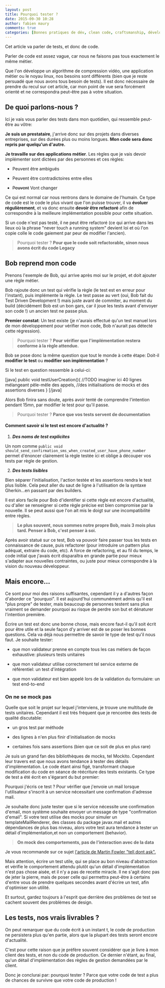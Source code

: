 ```yaml
---
layout: post
title: Pourquoi tester ?
date: 2015-09-30 10:28
author: fabien maury
comments: true
categories: [Bonnes pratiques de dév, clean code, craftsmanship, développement, Programmation, quality, TDD, testing]
---
```

Cet article va parler de tests, et donc de code.

Parler de code est assez vague, car nous ne faisons pas tous exactement le même métier.

Que l'on développe un algorithme de compression vidéo, une application métier ou le noyau linux, nos besoins sont différents (bien que je reste persuadé que nous avons tous besoin de tests).
Il est donc nécessaire de prendre du recul sur cet article, car mon point de vue sera forcément orienté et ne correspondra peut-être pas à votre situation.

<h2>De quoi parlons-nous ?</h2>

Ici je vais vous parler des tests dans mon quotidien, qui ressemble peut-être au vôtre:

<strong>Je suis un prestataire</strong>, j'arrive donc sur des projets dans diverses entreprises, sur des durées plus ou moins longues.
<strong>Mon code sera donc repris par quelqu'un d'autre.</strong>

<strong>Je travaille sur des applications métier</strong>. Les règles que je vais devoir implémenter sont dictées par des personnes et ces règles:

<ul>
<li>Peuvent être ambiguës</p></li>
<li><p>Peuvent être contradictoires entre elles</p></li>
<li><p><del datetime="2015-09-30T05:20:41+00:00">Peuvent</del> Vont changer</p></li>
</ul>

<p>Ce qui est normal car nous rentrons dans le domaine de l'humain.
Ce type de code est le code le plus vivant que l'on puisse trouver, il va <strong>évoluer régulièrement</strong>, et va donc ensuite <strong>devoir être refactoré</strong> afin de correspondre à la meilleure implémentation possible pour cette situation.

Si un code n'est pas testé, il ne peut être refactoré (ce qui arrive dans les lieux où la phrase "never touch a running system" devient loi et où l'on copie colle le code gaiement par peur de modifier l'ancien).

<blockquote>
  Pourquoi tester ? <strong>Pour que le code soit refactorable, sinon nous avons écrit du code Legacy</strong>
</blockquote>

<h2>Bob reprend mon code</h2>

Prenons l'exemple de Bob, qui arrive après moi sur le projet, et doit ajouter une règle métier.

Bob rajoute donc un test qui vérifie la règle (le test est en erreur pour l'instant), puis implémente la règle. Le test passe au vert (oui, Bob fait du Test Driven Development !) mais juste avant de commiter, au moment du build (décidément Bob est un bon gars, car il joue les tests avant d'envoyer son code !) un ancien test ne passe plus.

<strong>Premier constat</strong>: Un test existe (je n'aurais effectué qu'un test manuel lors de mon développement pour vérifier mon code, Bob n'aurait pas détecté cette régression).

<blockquote>
  Pourquoi tester ? <strong>Pour vérifier que l'implémentation restera conforme à la règle attendue.</strong>
</blockquote>

Bob se pose donc la même question que tout le monde à cette étape: Doit-il <strong>modifier le test</strong> ou <strong>modifier son implémentation</strong> ?

Si le test en question ressemble à celui-ci:

[java]
public void testUserCreation(){
   //TODO imaginer ici 40 lignes mélangeant pêle-mêle des appels,
   //des initialisations de mocks et des assertions diverses
}
[/java]

Alors Bob finira sans doute, après avoir tenté de comprendre l'intention pendant 15mn, par modifier le test pour qu'il passe.

<blockquote>
  Pourquoi tester ? <strong>Parce que vos tests servent de documentation</strong>
</blockquote>

<h4>Comment savoir si le test est encore d'actualité ?</h4>

1) <strong><em>Des noms de test explicites</em></strong>

Un nom comme <code>public void should_send_confirmation_sms_when_created_user_have_phone_number</code> permet d'énoncer clairement la règle testée ici et oblige à découper vos tests par règle de gestion.

2) <strong><em>Des tests lisibles</em></strong>

Bien séparer l'initialisation, l'action testée et les assertions rendra le test plus lisible. Cela peut aller du saut de ligne à l'utilisation de la syntaxe Gherkin...en passant par des builders.

Il est alors facile pour Bob d'identifier si cette règle est encore d'actualité, ou d'aller se renseigner si cette règle précise est bien compromise par la nouvelle. Il se peut aussi que l'on ait mis le doigt sur une incompatibilité entre règles.

<blockquote>
  <strong>Le plus souvent, nous sommes notre propre Bob, mais 3 mois plus tard. Penser à Bob, c'est penser à soi.</strong>
</blockquote>

Après avoir statué sur ce test, Bob va pouvoir faire passer tous les tests en connaissance de cause, puis refactorer (pour introduire un pattern plus adéquat, extraire du code, etc).
A force de refactoring, et au fil du temps, le code initial que j'avais écrit disparaîtra en grande partie pour mieux s'adapter aux nouvelles contraintes, ou juste pour mieux correspondre à la vision du nouveau développeur.

<h2>Mais encore...</h2>

Ce sont pour moi des raisons suffisantes, cependant il y a d'autres façon d'aborder ce "pourquoi". Il est aujourd'hui communément admis qu'il est "plus propre" de tester, mais beaucoup de personnes testent sans plus vraiment se demander pourquoi au risque de perdre son but et dénaturer l'intention première.

Écrire un test est donc une bonne chose, mais encore faut-il qu'il soit écrit pour être utile et la seule façon d'y arriver est de se poser les bonnes questions.
Cela va déjà nous permettre de savoir le type de test qu'il nous faut.
Je souhaite tester:

<ul>
<li>que mon validateur prenne en compte tous les cas métiers de façon exhaustive: plusieurs tests unitaires</p></li>
<li><p>que mon validateur utilise correctement tel service externe de référentiel: un test d'intégration</p></li>
<li><p>que mon validateur est bien appelé lors de la validation du formulaire: un test end-to-end</p></li>
</ul>

<h3>On ne se mock pas</h3>

<p>Quelle que soit le projet sur lequel j'interviens, je trouve une multitude de tests unitaires. Cependant il est très fréquent que je rencontre des tests de qualité discutable:

<ul>
<li>un gros test par méthode</p></li>
<li><p>des lignes à n'en plus finir d'initialisation de mocks</p></li>
<li><p>certaines fois sans assertions (bien que ce soit de plus en plus rare)</p></li>
</ul>

<p>Je suis un grand fan des bibliothèques de mocks, tel Mockito. Cependant leur travers est que nous avons tendance à tester des détails d'implémentation. Le code étant ainsi figé, transformant chaque modification du code en séance de réécriture des tests existants.
Ce type de test a été écrit en s'égarant du but premier:

Pourquoi j'écris ce test ? Pour vérifier que j'envoie un mail lorsque l'utilisateur s'inscrit à un service nécessitant une confirmation d'adresse mail.

Je souhaite donc juste tester que si le service nécessite une confirmation d'email, mon système souhaite envoyer un message de type "confirmation d'email".
Si votre test utilise des mocks pour simuler un templateMailRenderer, des classes du package javax.mail et autres dépendances de plus bas niveau, alors votre test aura tendance à tester un détail d'implémentation,et non un comportement (behavior).

<blockquote>
  <strong>On mock des comportements, pas de l’interaction avec de la data</strong>
</blockquote>

Je vous recommande sur ce sujet <a href="http://martinfowler.com/bliki/TellDontAsk.html" target="_blank">l'article de Martin Fowler "tell,dont ask".</a>

Mais attention, écrire un test utile, qui se place au bon niveau d'abstraction et vérifie le comportement attendu plutôt qu'un détail d'implémentation n'est pas chose aisée, et il n'y a pas de recette miracle.
Il ne s'agit donc pas de jeter la pierre, mais de poser celle qui permettra peut-être à certains d'entre vous de prendre quelques secondes avant d'écrire un test, afin d'optimiser son utilité.

Et surtout, gardez toujours à l'esprit que derrière des problèmes de test se cachent souvent des problèmes de design.

<h2>Les tests, nos vrais livrables ?</h2>

On peut remarquer que du code écrit à un instant t, le code de production ne persistera plus qu'en partie, alors que la plupart des tests seront encore d'actualité.

C'est pour cette raison que je préfère souvent considérer que je livre à mon client des tests, et non du code de production.
Ce dernier n'étant, au final, qu'un détail d'implémentation des règles de gestion demandées par le client.

Donc je conclurai par: pourquoi tester ? Parce que votre code de test a plus de chances de survivre que votre code de production !
